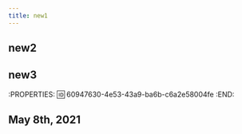 ```yaml
---
title: new1
---
```


## new2
## new3
:PROPERTIES:
:id: 60947630-4e53-43a9-ba6b-c6a2e58004fe
:END:
## May 8th, 2021
##
